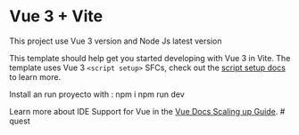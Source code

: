 # Vue 3 + Vite
This project use  Vue 3 version and Node Js latest version

This template should help get you started developing with Vue 3 in Vite. The template uses Vue 3 `<script setup>` SFCs, check out the [script setup docs](https://v3.vuejs.org/api/sfc-script-setup.html#sfc-script-setup) to learn more.

Install an run proyecto with :
npm i 
npm run dev

Learn more about IDE Support for Vue in the [Vue Docs Scaling up Guide](https://vuejs.org/guide/scaling-up/tooling.html#ide-support).
#   q u e s t 
 
 
